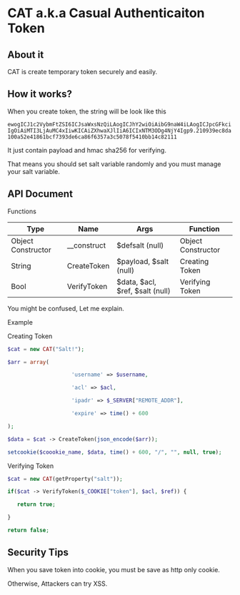 # CAT a.k.a Casual Authenticaiton Token

## About it

CAT is create temporary token securely and easily.

## How it works?

When you create token, the string will be look like this

`ewogICJ1c2VybmFtZSI6ICJsaWxsNzQiLAogICJhY2wiOiAibG9naW4iLAogICJpcGFkciIgOiAiMTI3LjAuMC4xIiwKICAiZXhwaXJlIiA6ICIxNTM3ODg4NjY4Igp9.210939ec8da100a52e41861bcf7393de6ca86f6357a3c5078f5410bb14c82111`

It just contain payload and hmac sha256 for verifying.

That means you should set salt variable randomly and you must manage your salt variable.

## API Document

Functions

| Type               | Name        | Args                            | Function           |
| ------------------ | ----------- | ------------------------------- | ------------------ |
| Object Constructor | __construct | $defsalt (null)                 | Object Constructor |
| String             | CreateToken | $payload, $salt (null)          | Creating Token     |
| Bool               | VerifyToken | $data, $acl, $ref, $salt (null) | Verifying Token    |



You might be confused, Let me explain.



Example



Creating Token

```php
$cat = new CAT("Salt!");

$arr = array(

                    'username' => $username,

                    'acl' => $acl,

                    'ipadr' => $_SERVER["REMOTE_ADDR"],

                    'expire' => time() + 600

);

$data = $cat -> CreateToken(json_encode($arr));

setcookie($coookie_name, $data, time() + 600, "/", "", null, true);
```



Verifying Token

```php
$cat = new CAT(getProperty("salt"));

if($cat -> VerifyToken($_COOKIE["token"], $acl, $ref)) {

​	return true;

}

return false;
```



## Security Tips

When you save token into cookie, you must be save as http only cookie. 

Otherwise, Attackers can try XSS.
